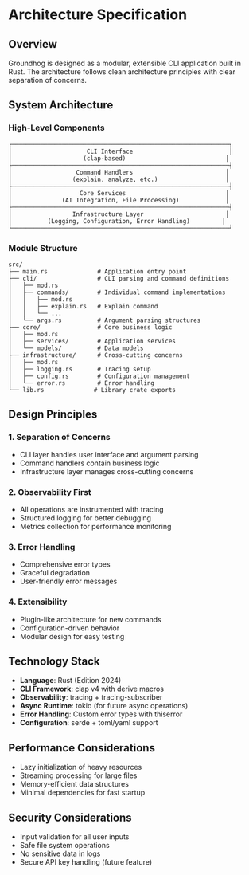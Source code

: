 # Architecture Specification

## Overview

Groundhog is designed as a modular, extensible CLI application built in Rust. The architecture follows clean architecture principles with clear separation of concerns.

## System Architecture

### High-Level Components

```
┌─────────────────────────────────────────────────────────────┐
│                     CLI Interface                           │
│                    (clap-based)                            │
├─────────────────────────────────────────────────────────────┤
│                  Command Handlers                          │
│                 (explain, analyze, etc.)                   │
├─────────────────────────────────────────────────────────────┤
│                   Core Services                            │
│              (AI Integration, File Processing)             │
├─────────────────────────────────────────────────────────────┤
│                 Infrastructure Layer                       │
│          (Logging, Configuration, Error Handling)         │
└─────────────────────────────────────────────────────────────┘
```

### Module Structure

```
src/
├── main.rs              # Application entry point
├── cli/                 # CLI parsing and command definitions
│   ├── mod.rs
│   ├── commands/        # Individual command implementations
│   │   ├── mod.rs
│   │   ├── explain.rs   # Explain command
│   │   └── ...
│   └── args.rs          # Argument parsing structures
├── core/                # Core business logic
│   ├── mod.rs
│   ├── services/        # Application services
│   └── models/          # Data models
├── infrastructure/      # Cross-cutting concerns
│   ├── mod.rs
│   ├── logging.rs       # Tracing setup
│   ├── config.rs        # Configuration management
│   └── error.rs         # Error handling
└── lib.rs              # Library crate exports
```

## Design Principles

### 1. Separation of Concerns
- CLI layer handles user interface and argument parsing
- Command handlers contain business logic
- Infrastructure layer manages cross-cutting concerns

### 2. Observability First
- All operations are instrumented with tracing
- Structured logging for better debugging
- Metrics collection for performance monitoring

### 3. Error Handling
- Comprehensive error types
- Graceful degradation
- User-friendly error messages

### 4. Extensibility
- Plugin-like architecture for new commands
- Configuration-driven behavior
- Modular design for easy testing

## Technology Stack

- **Language**: Rust (Edition 2024)
- **CLI Framework**: clap v4 with derive macros
- **Observability**: tracing + tracing-subscriber
- **Async Runtime**: tokio (for future async operations)
- **Error Handling**: Custom error types with thiserror
- **Configuration**: serde + toml/yaml support

## Performance Considerations

- Lazy initialization of heavy resources
- Streaming processing for large files
- Memory-efficient data structures
- Minimal dependencies for fast startup

## Security Considerations

- Input validation for all user inputs
- Safe file system operations
- No sensitive data in logs
- Secure API key handling (future feature) 